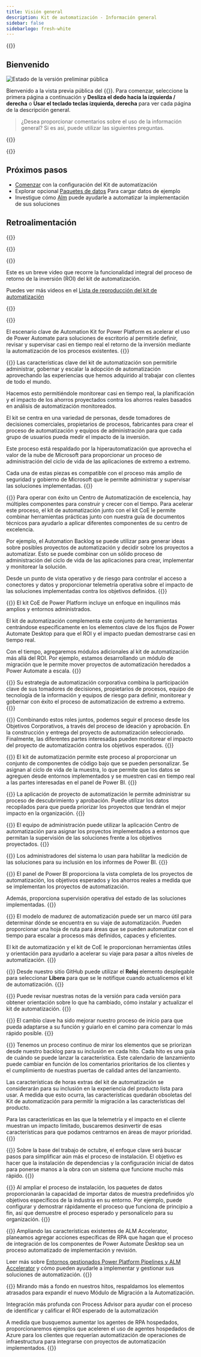 ```yaml
---
title: Visión general
description: Kit de automatización - Información general
sidebar: false
sidebarlogo: fresh-white
---
```

<div class="optional">

{{<toc>}}

## Bienvenido

![Estado de la versión preliminar pública](/images/illustrations/status-public-preview.svg)

Bienvenido a la vista previa pública del {{<product-name>}}. Para comenzar, seleccione la primera página a continuación y **Desliza el dedo hacia la izquierda / derecha** o **Usar el teclado teclas izquierda, derecha** para ver cada página de la descripción general.

> ¿Desea proporcionar comentarios sobre el uso de la información general? Si es así, puede utilizar las siguientes preguntas.

</div>

{{<presentation slides="0,1,2,3,4,5,6,7,8,9,10,11,12,13,14,15,16,17,18,19,20">}}

<div class="optional">

{{<presentationStyles>}}

## Próximos pasos

- [Comenzar](/es/get-started) con la configuración del Kit de automatización
- Explorar opcional [Paquetes de datos](/es/features/datapacks) Para cargar datos de ejemplo
- Investigue cómo [Alm](/es/features/alm) puede ayudarle a automatizar la implementación de sus soluciones

## Retroalimentación

{{<questions name="overview.json" completed="Thank you for providing feedback" showNavigationButtons=false >}}

</div>

{{<slideStyles>}}

{{<slide id="slide0" audio="" description="Overview Video" video="VNC0PWBTRwA">}}

Este es un breve video que recorre la funcionalidad integral del proceso de retorno de la inversión (ROI) del kit de automatización.

Puedes ver más videos en el [Lista de reproducción del kit de automatización](https://www.youtube.com/playlist?list=PLi9EhCY4z99VlRg4j7D1Or6XfXbUcEWZy)

{{</slide>}}

{{<slide  id="slide1" audio="overview/Slide01.mp3" description="Automation Kit Overview" image="overview/Slide01.SVG" >}}

El escenario clave de Automation Kit for Power Platform es acelerar el uso de Power Automate para soluciones de escritorio al permitirle definir, revisar y supervisar casi en tiempo real el retorno de la inversión mediante la automatización de los procesos existentes.
{{</slide>}}

{{<slide  id="slide2" audio="overview/Slide02.mp3" description="Automation Kit Features" image="overview/Slide02.SVG" >}}
Las características clave del kit de automatización son permitirle administrar, gobernar y escalar la adopción de automatización aprovechando las experiencias que hemos adquirido al trabajar con clientes de todo el mundo.

Hacemos esto permitiéndole monitorear casi en tiempo real, la planificación y el impacto de los ahorros proyectados contra los ahorros reales basados en análisis de automatización monitoreados.

El kit se centra en una variedad de personas, desde tomadores de decisiones comerciales, propietarios de procesos, fabricantes para crear el proceso de automatización y equipos de administración para que cada grupo de usuarios pueda medir el impacto de la inversión.

Este proceso está respaldado por la hiperautomatización que aprovecha el valor de la nube de Microsoft para proporcionar un proceso de administración del ciclo de vida de las aplicaciones de extremo a extremo.

Cada una de estas piezas es compatible con el proceso más amplio de seguridad y gobierno de Microsoft que le permite administrar y supervisar las soluciones implementadas.
{{</slide>}}

{{<slide  id="slide3" audio="overview/Slide03.mp3" description="Automation Center of Excellence Overview" image="overview/Slide03.SVG" >}}
Para operar con éxito un Centro de Automatización de excelencia, hay múltiples componentes para construir y crecer con el tiempo. Para acelerar este proceso, el kit de automatización junto con el kit CoE le permite combinar herramientas prácticas junto con nuestra guía de documentos técnicos para ayudarlo a aplicar diferentes componentes de su centro de excelencia.

Por ejemplo, el Automation Backlog se puede utilizar para generar ideas sobre posibles proyectos de automatización y decidir sobre los proyectos a automatizar. Esto se puede combinar con un sólido proceso de administración del ciclo de vida de las aplicaciones para crear, implementar y monitorear la solución.

Desde un punto de vista operativo y de riesgo para controlar el acceso a conectores y datos y proporcionar telemetría operativa sobre el impacto de las soluciones implementadas contra los objetivos definidos.
{{</slide>}}

{{<slide  id="slide4" audio="overview/Slide04.mp3" description="Automation Kit vs CoE Kit" image="overview/Slide04.SVG" >}}
El kit CoE de Power Platform incluye un enfoque en inquilinos más amplios y entornos administrados.

El kit de automatización complementa este conjunto de herramientas centrándose específicamente en los elementos clave de los flujos de Power Automate Desktop para que el ROI y el impacto puedan demostrarse casi en tiempo real.

Con el tiempo, agregaremos módulos adicionales al kit de automatización más allá del ROI. Por ejemplo, estamos desarrollando un módulo de migración que le permite mover proyectos de automatización heredados a Power Automate a escala.
{{</slide>}}

{{<slide  id="slide5" audio="overview/Slide05.mp3" description="Corporate Automation Strategy" image="overview/Slide05.SVG" >}}
Su estrategia de automatización corporativa combina la participación clave de sus tomadores de decisiones, propietarios de procesos, equipo de tecnología de la información y equipos de riesgo para definir, monitorear y gobernar con éxito el proceso de automatización de extremo a extremo.
{{</slide>}}

{{<slide  id="slide6" audio="overview/Slide06.mp3" description="Corporate Automation Strategy" image="overview/Slide06.SVG" >}}
Combinando estos roles juntos, podemos seguir el proceso desde los Objetivos Corporativos, a través del proceso de ideación y aprobación. En la construcción y entrega del proyecto de automatización seleccionado. Finalmente, las diferentes partes interesadas pueden monitorear el impacto del proyecto de automatización contra los objetivos esperados.
{{</slide>}}

{{<slide  id="slide7" audio="overview/Slide07.mp3" description="Leveraging Automation Kit" image="overview/Slide07.SVG" >}}
El kit de automatización permite este proceso al proporcionar un conjunto de componentes de código bajo que se pueden personalizar. Se asignan al ciclo de vida de la muestra, lo que permite que los datos se agreguen desde entornos implementados y se muestren casi en tiempo real a las partes interesadas en el panel de Power BI.
{{</slide>}}

{{<slide  id="slide8" audio="overview/Slide08.mp3" description="Automation Projects" image="overview/Slide08.SVG" >}}
La aplicación de proyecto de automatización le permite administrar su proceso de descubrimiento y aprobación. Puede utilizar los datos recopilados para que pueda priorizar los proyectos que tendrán el mejor impacto en la organización.
{{</slide>}}

{{<slide  id="slide9" audio="overview/Slide09.mp3" description="Automation Center" image="overview/Slide09.SVG" >}}
El equipo de administración puede utilizar la aplicación Centro de automatización para asignar los proyectos implementados a entornos que permitan la supervisión de las soluciones frente a los objetivos proyectados.
{{</slide>}}

{{<slide  id="slide10" audio="overview/Slide10.mp3" description="Automation Solution Manager" image="overview/Slide10.SVG" >}}
Los administradores del sistema lo usan para habilitar la medición de las soluciones para su inclusión en los informes de Power BI.
{{</slide>}}

{{<slide  id="slide11" audio="overview/Slide11.mp3" description="Power BI Dashboard" image="overview/Slide11.SVG" >}}
El panel de Power BI proporciona la vista completa de los proyectos de automatización, los objetivos esperados y los ahorros reales a medida que se implementan los proyectos de automatización.

Además, proporciona supervisión operativa del estado de las soluciones implementadas.
{{</slide>}}

{{<slide  id="slide12" audio="overview/Slide12.mp3" description="Automation Maturity Model" image="overview/Slide12.SVG" >}}
El modelo de madurez de automatización puede ser un marco útil para determinar dónde se encuentra en su viaje de automatización. Pueden proporcionar una hoja de ruta para áreas que se pueden automatizar con el tiempo para escalar a procesos más definidos, capaces y eficientes.

El kit de automatización y el kit de CoE le proporcionan herramientas útiles y orientación para ayudarlo a acelerar su viaje para pasar a altos niveles de automatización.
{{</slide>}}

{{<slide  id="slide13" audio="overview/Slide13.mp3" description="Monitor Automation Kit Releases" image="overview/Slide13.SVG" >}}
Desde nuestro sitio GitHub puede utilizar el **Reloj** elemento desplegable para seleccionar **Libera** para que se le notifique cuando actualicemos el kit de automatización.
{{</slide>}}

{{<slide  id="slide14" audio="overview/Slide14.mp3" description="Automation Kit Release" image="overview/Slide14-Nov2022.SVG" >}}
Puede revisar nuestras notas de la versión para cada versión para obtener orientación sobre lo que ha cambiado, cómo instalar y actualizar el kit de automatización.
{{</slide>}}

{{<slide  id="slide15" audio="overview/Slide15.mp3" description="Automation Kit Getting Started" image="overview/Slide15.SVG" >}}
El cambio clave ha sido mejorar nuestro proceso de inicio para que pueda adaptarse a su función y guiarlo en el camino para comenzar lo más rápido posible.
{{</slide>}}

{{<slide  id="slide16" audio="overview/Slide16.mp3" description="What's Next" image="overview/Slide16.SVG" >}}
Tenemos un proceso continuo de mirar los elementos que se priorizan desde nuestro backlog para su inclusión en cada hito. Cada hito es una guía de cuándo se puede lanzar la característica. Este calendario de lanzamiento puede cambiar en función de los comentarios prioritarios de los clientes y el cumplimiento de nuestras puertas de calidad antes del lanzamiento.

Las características de horas extras del kit de automatización se considerarán para su inclusión en la experiencia del producto lista para usar. A medida que esto ocurra, las características quedarán obsoletas del Kit de automatización para permitir la migración a las características del producto.

Para las características en las que la telemetría y el impacto en el cliente muestran un impacto limitado, buscaremos desinvertir de esas características para que podamos centrarnos en áreas de mayor prioridad.
{{</slide>}}

{{<slide  id="slide17" audio="overview/Slide17.mp3" description="Simplifying the Install Process" image="overview/Slide17.SVG" >}}
Sobre la base del trabajo de octubre, el enfoque clave será buscar pasos para simplificar aún más el proceso de instalación. El objetivo es hacer que la instalación de dependencias y la configuración inicial de datos para ponerse manos a la obra con un sistema que funcione mucho más rápido.
{{</slide>}}

{{<slide  id="slide18" audio="overview/Slide18.mp3" description="Sample Data" image="overview/Slide18.SVG" >}}
Al ampliar el proceso de instalación, los paquetes de datos proporcionarán la capacidad de importar datos de muestra predefinidos y/o objetivos específicos de la industria en su entorno. Por ejemplo, puede configurar y demostrar rápidamente el proceso que funciona de principio a fin, así que demuestre el proceso esperado y personalícelo para su organización.
{{</slide>}}

{{<slide  id="slide19" audio="overview/Slide19.mp3" description="End to end ALM" image="overview/Slide19.SVG" >}}
Ampliando las características existentes de ALM Accelerator, planeamos agregar acciones específicas de RPA que hagan que el proceso de integración de los componentes de Power Automate Desktop sea un proceso automatizado de implementación y revisión.

Leer más sobre [Entornos gestionados Power Platform Pipelines y ALM Accelerator](/es/features/alm) y cómo pueden ayudarle a implementar y gestionar sus soluciones de automatización.
{{</slide>}}

{{<slide  id="slide20" audio="overview/Slide20.mp3" description="Futures" image="overview/Slide20.SVG" >}}
Mirando más a fondo en nuestros hitos, respaldamos los elementos atrasados para expandir el nuevo Módulo de Migración a la Automatización.

Integración más profunda con Process Advisor para ayudar con el proceso de identificar y calificar el ROI esperado de la automatización

A medida que busquemos aumentar los agentes de RPA hospedados, proporcionaremos ejemplos que aceleren el uso de agentes hospedados de Azure para los clientes que requerían automatización de operaciones de infraestructura para integrarse con proyectos de automatización implementados.
{{</slide>}}
